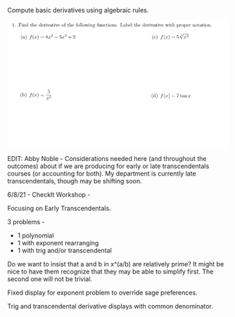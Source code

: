 Compute basic derivatives using algebraic rules.

![](.DF3.md.upload/paste-0.5062111025053126)


EDIT: Abby Noble - Considerations needed here (and throughout the outcomes) about if we are producing for early or late transcendentals courses (or accounting for both). My department is currently late transcendentals, though may be shifting soon.



6/8/21 - CheckIt Workshop -

Focusing on Early Transcendentals.

3 problems - 
- 1 polynomial 
- 1 with exponent rearranging 
- 1 with trig and/or transcendental

Do we want to insist that a and b in x^(a/b) are relatively prime? It might be nice to have them recognize that they may be able to simplify first. The second one will not be trivial. 

Fixed display for exponent problem to override sage preferences.

Trig and transcendental derivative displays with common denominator.
